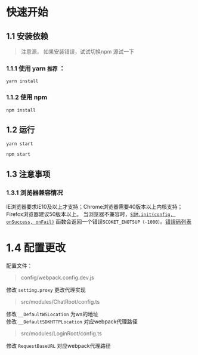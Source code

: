 # 快速开始

## 1.1 安装依赖

> 注意源， 如果安装错误，试试切换npm 源试一下

### 1.1.1 使用 yarn ```推荐``` ： 

```yarn install```

### 1.1.2 使用 npm

```npm install```

## 1.2 运行

```yarn start```  

```npm start```

## 1.3 注意事项

### 1.3.1 浏览器兼容情况
IE浏览器要求IE10及以上才支持；Chrome浏览器需要40版本以上内核支持；Firefox浏览器建议50版本以上。
当浏览器不兼容时，[`SIM.init(config, onSuccess, onFail)`](https://coop-uat.sammbo.com/imsdk-doc/index.html?page=1017)
函数会返回一个错误`SCOKET_ENOTSUP（-1000）`。[错误码列表](https://coop-uat.sammbo.com/imsdk-doc/index.html?page=1015)

# 1.4 配置更改

配置文件：
> config/webpack.config.dev.js

修改 ```setting.proxy``` 更改代理实现

> src/modules/ChatRoot/config.ts

修改 ```__DefaultWSLocation``` 为ws的地址  
修改 ```__DefaultSDKHTTPLocation``` 对应webpack代理路径

> src/modules/LoginRoot/config.ts

修改 ```RequestBaseURL``` 对应webpack代理路径
